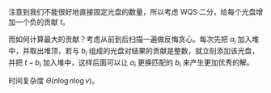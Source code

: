 注意到我们不能很好地直接固定光盘的数量，所以考虑 WQS 二分，给每个光盘增加一个负的贡献 $t$。

而如何计算最大的贡献？考虑从前到后扫描一遍做反悔贪心。每次先把 $a_i$ 加入堆中，并取出堆顶，若与 $b_i$ 组成的光盘对结果的贡献是整数，就立刻添加该光盘，并把 $t-b_i$ 加入堆中，这样后面可以让 $a_i$ 更换匹配的 $b_i$ 来产生更加优秀的解。

时间复杂度 $\Theta(n\log n\log v)$。
